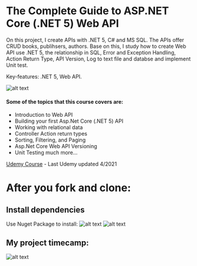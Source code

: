 # The Complete Guide to ASP.NET Core (.NET 5) Web API
On this project, I create APIs with .NET 5, C# and MS SQL. The APIs offer CRUD books, publihsers, authors.
Base on this, I study how to create Web API use .NET 5, the relationship in SQL, Error and Exception Handling, Action Return Type, API Version, Log to text file and databse and implement Unit test.

Key-features: .NET 5, Web API.

![alt text](https://i.ibb.co/hyJmg2f/swagger-books.png "swagger")

#### Some of the topics that this course covers are:

- Introduction to Web API
- Building your first Asp.Net Core (.NET 5) API
- Working with relational data
- Controller Action return types
- Sorting, Filtering, and Paging
- Asp.Net Core Web API Versioning
- Unit Testing
much more...

[Udemy Course](https://www.udemy.com/course/the-complete-angular-master-class/) - Last Udemy updated 4/2021

# After you fork and clone:

## Install dependencies

Use Nuget Package to install:
![alt text](https://i.ibb.co/nD5Vsyc/books-nuget-1.png "install 1")
![alt text](https://i.ibb.co/HtzK1Rj/books-nuget-2.png "install 2")

## My project timecamp:
![alt text](https://i.ibb.co/dpCM65z/books-timecamp.png "timecamp")

